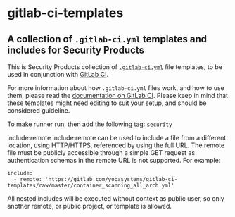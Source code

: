 # gitlab-ci-templates

## A collection of `.gitlab-ci.yml` templates and includes for Security Products

This is Security Products collection of [`.gitlab-ci.yml`][ci-docs] file templates,
to be used in conjunction with [GitLab CI][gl-ci].

For more information about how `.gitlab-ci.yml` files work, and how to use them,
please read the [documentation on GitLab CI][ci-docs]. Please keep in mind that
these templates might need editing to suit your setup, and should be considered
guideline.

[ci-docs]: http://docs.gitlab.com/ce/ci/
[gl-ci]: https://about.gitlab.com/gitlab-ci/


To make runner run, then add the following tag: `security`


include:remote
include:remote can be used to include a file from a different location, using HTTP/HTTPS, referenced by using the full URL. The remote file must be publicly accessible through a simple GET request as authentication schemas in the remote URL is not supported. For example:

```
include:
  - remote: 'https://gitlab.com/yobasystems/gitlab-ci-templates/raw/master/container_scanning_all_arch.yml'
```

All nested includes will be executed without context as public user, so only another remote, or public project, or template is allowed.

